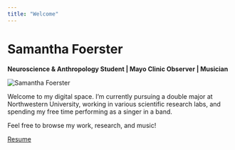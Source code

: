 ```yaml
---
title: "Welcome"
---
```


# Samantha Foerster
**Neuroscience & Anthropology Student | Mayo Clinic Observer | Musician**

![Samantha Foerster](/images/profile.jpg)

Welcome to my digital space. I’m currently pursuing a double major at Northwestern University, working in various scientific research labs, and spending my free time performing as a singer in a band.

Feel free to browse my work, research, and music!

[Resume](resume)
